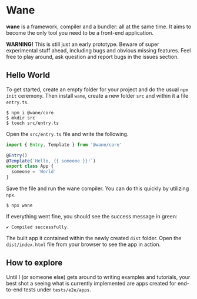 # Wane

**wane** is a framework, compiler and a bundler: all at the same time.
It aims to become the only tool you need to be a front-end application.

**WARNING!** This is still just an early prototype.
Beware of super experimental stuff ahead, including bugs and obvious missing features.
Feel free to play around, ask question and report bugs in the issues section.

## Hello World

To get started, create an empty folder for your project and do the usual `npm init` ceremony.
Then install `wane`, create a new folder `src` and within it a file `entry.ts`.

```
$ npm i @wane/core
$ mkdir src
$ touch src/entry.ts
```

Open the `src/entry.ts` file and write the following.

```typescript
import { Entry, Template } from '@wane/core'

@Entry()
@Template(`Hello, {{ someone }}!`)
export class App {
  someone = 'World'
}
```

Save the file and run the wane compiler.
You can do this quickly by utilizing `npx`.

```
$ npx wane
```

If everything went fine, you should see the success message in green:

```
✔ Compiled successfully.
```

The built app it contained within the newly created `dist` folder.
Open the `dist/index.html` file from your browser to see the app in action.

## How to explore

Until I (or someone else) gets around to writing examples and tutorials, your best shot a seeing what is currently implemented are apps created for end-to-end tests under `tests/e2e/apps`.

